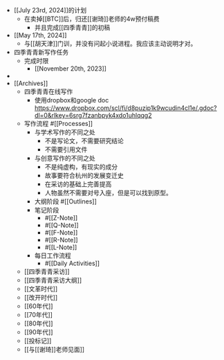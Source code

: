 - [[July 23rd, 2024]]的计划
    - 在卖掉[[BTC]]后，归还[[谢琦]]老师的4w预付稿费
        - 并且完成[[四季青青]]的初稿
- [[May 17th, 2024]]
    - 与[[胡天津]]门训，并没有问起小说进程。我应该主动说明才对。
- 四季青青新写作任务
    - 完成时限
        - [[November 20th, 2023]]
- 
- [[Archives]]
    - 四季青青在线写作
        - 使用dropbox和google doc https://www.dropbox.com/scl/fi/d8puzip1k9wcudin4cl1e/.gdoc?dl=0&rlkey=6srg7fzanbpyk4xdo1uhlqqg2
    - 写作流程 #[[Processes]]
        - 与学术写作的不同之处
            - 不是写论文，不需要研究结论 
            - 不需要引用文件
        - 与创意写作的不同之处
            - 不是纯虚构，有现实的成分
            - 故事要符合杭州的发展变迁史
            - 在采访的基础上完善提高
            - 人物虽然不需要对号入座，但是可以找到原型。
        - 大纲阶段 #[[Outlines]]
        - 笔记阶段 
            - #[[Z-Note]]
            - #[[Q-Note]]
            - #[[F-Note]]
            - #[[R-Note]]
            - #[[L-Note]]
        - 每日工作流程
            - #[[Daily Activities]]
    - [[四季青青采访]]
    - [[四季青青采访大纲]]
    - [[文革时代]]
    - [[改开时代]]
    - [[60年代]]
    - [[70年代]]
    - [[80年代]]
    - [[90年代]]
    - [[投标记]]
    - [[与[[谢琦]]老师见面]]
